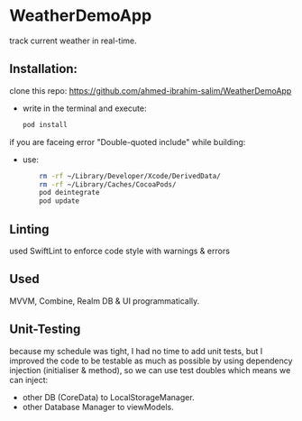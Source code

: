 # WeatherDemoApp

track current weather in real-time.

## Installation:

clone this repo:
https://github.com/ahmed-ibrahim-salim/WeatherDemoApp

-  write in the terminal and execute: <br />

      ```sh
      pod install
      ```

if you are faceing error "Double-quoted include" while building:

- use:
    ```sh
        rm -rf ~/Library/Developer/Xcode/DerivedData/
        rm -rf ~/Library/Caches/CocoaPods/
        pod deintegrate
        pod update
    ```

## Linting
used SwiftLint to enforce code style with warnings & errors

## Used
MVVM, Combine, Realm DB & UI programmatically.

## Unit-Testing
because my schedule was tight, I had no time to add unit tests, but I improved the code to be testable as much as possible by using dependency injection (initialiser & method), so we can use test doubles 
which means we can inject:
- other DB (CoreData) to LocalStorageManager.
- other Database Manager to viewModels. 

